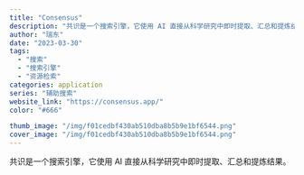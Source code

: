 ```yaml
---
title: "Consensus"
description: "共识是一个搜索引擎，它使用 AI 直接从科学研究中即时提取、汇总和提炼结果。"
author: "瑞东"
date: "2023-03-30"
tags:
  - "搜索"
  - "搜索引擎"
  - "资源检索"
categories: application
series: "辅助搜索"
website_link: "https://consensus.app/"
color: "#666"

thumb_image: "/img/f01cedbf430ab510dba8b5b9e1bf6544.png"
cover_image: "/img/f01cedbf430ab510dba8b5b9e1bf6544.png"
---
```


共识是一个搜索引擎，它使用 AI 直接从科学研究中即时提取、汇总和提炼结果。